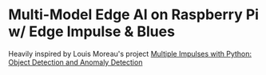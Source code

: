 # Multi-Model Edge AI on Raspberry Pi w/ Edge Impulse & Blues

Heavily inspired by Louis Moreau's project [Multiple Impulses with Python: Object Detection and Anomaly Detection](https://github.com/edgeimpulse/example-multi-impulse-python)